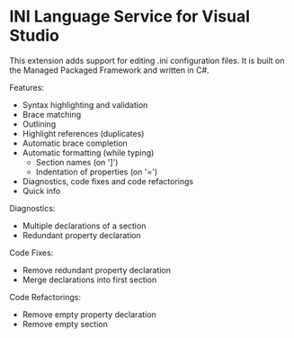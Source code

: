 # INI Language Service for Visual Studio
This extension adds support for editing .ini configuration files. It is built on the Managed Packaged Framework and written in C#.

Features:
 - Syntax highlighting and validation
 - Brace matching
 - Outlining
 - Highlight references (duplicates)
 - Automatic brace completion
 - Automatic formatting (while typing)
    - Section names (on ']')
    - Indentation of properties (on '=')
 - Diagnostics, code fixes and code refactorings
 - Quick info

Diagnostics:
 - Multiple declarations of a section
 - Redundant property declaration

Code Fixes:
 - Remove redundant property declaration
 - Merge declarations into first section

Code Refactorings:
 - Remove empty property declaration
 - Remove empty section
